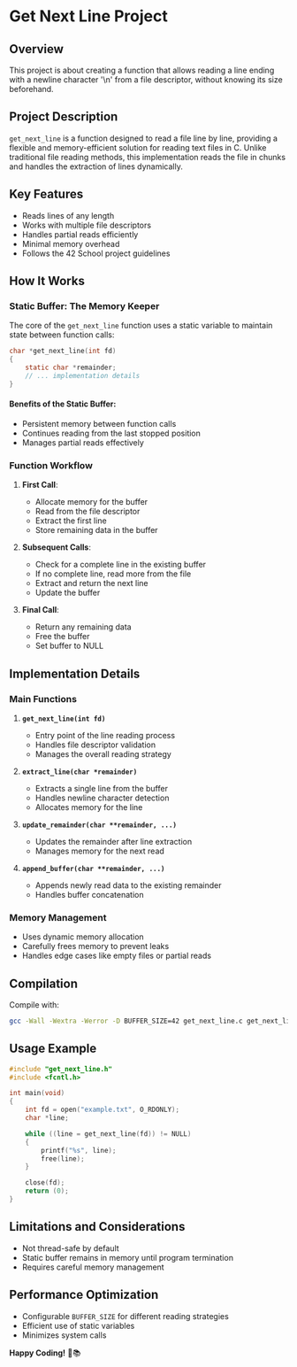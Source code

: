 # Get Next Line Project

## Overview

This project is about creating a function that allows reading a line ending with a newline character '\n' from a file descriptor, without knowing its size beforehand.

## Project Description

`get_next_line` is a function designed to read a file line by line, providing a flexible and memory-efficient solution for reading text files in C. Unlike traditional file reading methods, this implementation reads the file in chunks and handles the extraction of lines dynamically.

## Key Features

- Reads lines of any length
- Works with multiple file descriptors
- Handles partial reads efficiently
- Minimal memory overhead
- Follows the 42 School project guidelines

## How It Works

### Static Buffer: The Memory Keeper

The core of the `get_next_line` function uses a static variable to maintain state between function calls:

```c
char *get_next_line(int fd)
{
    static char *remainder;
    // ... implementation details
}
```

#### Benefits of the Static Buffer:
- Persistent memory between function calls
- Continues reading from the last stopped position
- Manages partial reads effectively

### Function Workflow

1. **First Call**:
   - Allocate memory for the buffer
   - Read from the file descriptor
   - Extract the first line
   - Store remaining data in the buffer

2. **Subsequent Calls**:
   - Check for a complete line in the existing buffer
   - If no complete line, read more from the file
   - Extract and return the next line
   - Update the buffer

3. **Final Call**:
   - Return any remaining data
   - Free the buffer
   - Set buffer to NULL

## Implementation Details

### Main Functions

1. **`get_next_line(int fd)`**
   - Entry point of the line reading process
   - Handles file descriptor validation
   - Manages the overall reading strategy

2. **`extract_line(char *remainder)`**
   - Extracts a single line from the buffer
   - Handles newline character detection
   - Allocates memory for the line

3. **`update_remainder(char **remainder, ...)`**
   - Updates the remainder after line extraction
   - Manages memory for the next read

4. **`append_buffer(char **remainder, ...)`**
   - Appends newly read data to the existing remainder
   - Handles buffer concatenation

### Memory Management

- Uses dynamic memory allocation
- Carefully frees memory to prevent leaks
- Handles edge cases like empty files or partial reads

## Compilation

Compile with:
```bash
gcc -Wall -Wextra -Werror -D BUFFER_SIZE=42 get_next_line.c get_next_line_utils.c
```

## Usage Example

```c
#include "get_next_line.h"
#include <fcntl.h>

int main(void)
{
    int fd = open("example.txt", O_RDONLY);
    char *line;

    while ((line = get_next_line(fd)) != NULL)
    {
        printf("%s", line);
        free(line);
    }

    close(fd);
    return (0);
}
```

## Limitations and Considerations

- Not thread-safe by default
- Static buffer remains in memory until program termination
- Requires careful memory management

## Performance Optimization

- Configurable `BUFFER_SIZE` for different reading strategies
- Efficient use of static variables
- Minimizes system calls

**Happy Coding!** 🚀📚
